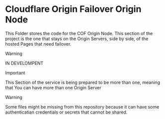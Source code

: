 # Cloudflare Origin Failover Origin Node
This Folder stores the code for the COF Origin Node.
This section of the project is the one that stays on the Origin Servers, side by side, of the hosted Pages that need failover.

> [!WARNING]
> IN DEVELOMPENT

> [!IMPORTANT]
> This Section of the service is being prepared to be more than one, meaning that You can have more than one Origin Server

> [!WARNING]
> Some files might be missing from this repository because it can have some authenticatian credentials or secrets that cannot be shared.
